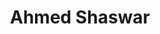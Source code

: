 ---
title: "Ahmed Shaswar"
description: "Created a website for Ahmed Shaswar company. This was my first go at creating a JAMstack website. I used Gridsome and Vuetify for the front-end and Prismic for the backend."
website_image: "../../assets/images/ahmed_shaswar.png"
stack:
- image: "../../assets/images/gridsome.svg"
- image: "../../assets/images/vuetify.svg"
- image: "../../assets/images/prismic.svg"
links:
- link: "https://ahmedshaswar.com"
  image: "../../assets/images/open_website.svg"
---
